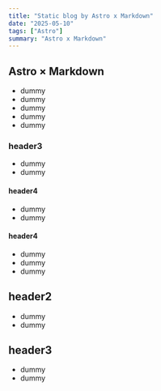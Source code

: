 ```yaml
---
title: "Static blog by Astro x Markdown"
date: "2025-05-10"
tags: ["Astro"]
summary: "Astro x Markdown"
---
```


## Astro × Markdown

- dummy
- dummy
- dummy
- dummy
- dummy

### header3
- dummy
- dummy

#### header4

- dummy
- dummy
#### header4
- dummy
- dummy
- dummy
## header2
- dummy
- dummy
## header3
- dummy
- dummy
